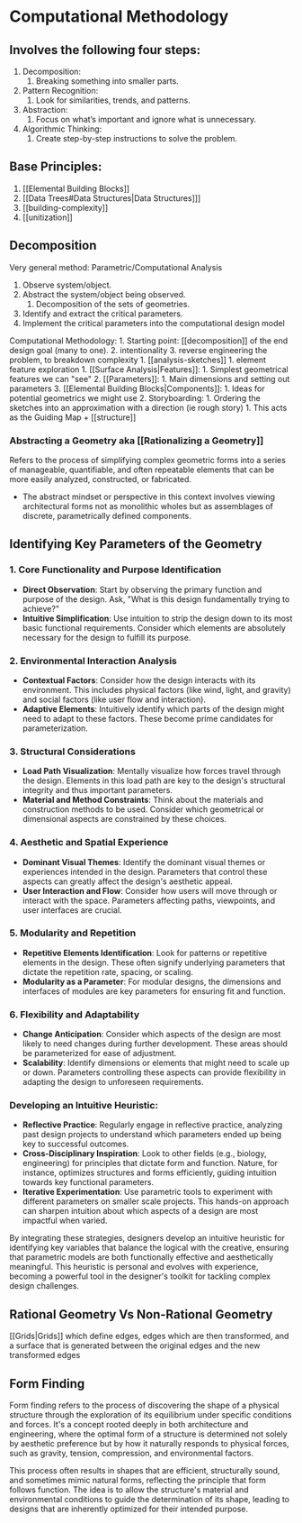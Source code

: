 # Computational Methodology
## Involves the following four steps:
1. Decomposition:
	1. Breaking something into smaller parts.
2. Pattern Recognition:
	1. Look for similarities, trends, and patterns.
3. Abstraction:
	1. Focus on what’s important and ignore what is unnecessary.
4. Algorithmic Thinking:
	1. Create step-by-step instructions to solve the problem.


## Base Principles:
1. [[Elemental Building Blocks]]
2. [[Data Trees#Data Structures|Data Structures]]]
3. [[building-complexity]]
4. [[unitization]]
## Decomposition
Very general method: Parametric/Computational Analysis
1. Observe system/object.
2. Abstract the system/object being observed.
	1. Decomposition of the sets of geometries.
3. Identify and extract the critical parameters.
4. Implement the critical parameters into the computational design model

Computational Methodology:
	1. Starting point: [[decomposition]] of the end design goal (many to one).
		2. intentionality
		3. reverse engineering the problem, to breakdown complexity
			1. [[analysis-sketches]]
				1. element feature exploration
					1. [[Surface Analysis|Features]]:
						1. Simplest geometrical features we can "see"
					2. [[Parameters]]:
						1. Main dimensions and setting out parameters
					3. [[Elemental Building Blocks|Components]]:
						1. Ideas for potential geometrics we might use
	2. Storyboarding:
		1. Ordering the sketches into an approximation with a direction (ie rough story)
			1. This acts as the Guiding Map + [[structure]]

### Abstracting a Geometry aka [[Rationalizing a Geometry]]
Refers to the process of simplifying complex geometric forms into a series of manageable, quantifiable, and often repeatable elements that can be more easily analyzed, constructed, or fabricated.
- The abstract mindset or perspective in this context involves viewing architectural forms not as monolithic wholes but as assemblages of discrete, parametrically defined components.

## Identifying Key Parameters of the Geometry
### 1. **Core Functionality and Purpose Identification**

- **Direct Observation**: Start by observing the primary function and purpose of the design. Ask, "What is this design fundamentally trying to achieve?"
- **Intuitive Simplification**: Use intuition to strip the design down to its most basic functional requirements. Consider which elements are absolutely necessary for the design to fulfill its purpose.

### 2. **Environmental Interaction Analysis**

- **Contextual Factors**: Consider how the design interacts with its environment. This includes physical factors (like wind, light, and gravity) and social factors (like user flow and interaction).
- **Adaptive Elements**: Intuitively identify which parts of the design might need to adapt to these factors. These become prime candidates for parameterization.

### 3. **Structural Considerations**

- **Load Path Visualization**: Mentally visualize how forces travel through the design. Elements in this load path are key to the design's structural integrity and thus important parameters.
- **Material and Method Constraints**: Think about the materials and construction methods to be used. Consider which geometrical or dimensional aspects are constrained by these choices.

### 4. **Aesthetic and Spatial Experience**

- **Dominant Visual Themes**: Identify the dominant visual themes or experiences intended in the design. Parameters that control these aspects can greatly affect the design's aesthetic appeal.
- **User Interaction and Flow**: Consider how users will move through or interact with the space. Parameters affecting paths, viewpoints, and user interfaces are crucial.

### 5. **Modularity and Repetition**

- **Repetitive Elements Identification**: Look for patterns or repetitive elements in the design. These often signify underlying parameters that dictate the repetition rate, spacing, or scaling.
- **Modularity as a Parameter**: For modular designs, the dimensions and interfaces of modules are key parameters for ensuring fit and function.

### 6. **Flexibility and Adaptability**

- **Change Anticipation**: Consider which aspects of the design are most likely to need changes during further development. These areas should be parameterized for ease of adjustment.
- **Scalability**: Identify dimensions or elements that might need to scale up or down. Parameters controlling these aspects can provide flexibility in adapting the design to unforeseen requirements.

### Developing an Intuitive Heuristic:

- **Reflective Practice**: Regularly engage in reflective practice, analyzing past design projects to understand which parameters ended up being key to successful outcomes.
- **Cross-Disciplinary Inspiration**: Look to other fields (e.g., biology, engineering) for principles that dictate form and function. Nature, for instance, optimizes structures and forms efficiently, guiding intuition towards key functional parameters.
- **Iterative Experimentation**: Use parametric tools to experiment with different parameters on smaller scale projects. This hands-on approach can sharpen intuition about which aspects of a design are most impactful when varied.

By integrating these strategies, designers develop an intuitive heuristic for identifying key variables that balance the logical with the creative, ensuring that parametric models are both functionally effective and aesthetically meaningful. This heuristic is personal and evolves with experience, becoming a powerful tool in the designer's toolkit for tackling complex design challenges.
## Rational Geometry Vs Non-Rational Geometry

[[Grids|Grids]] which define edges, edges which are then transformed, and a surface that is generated between the original edges and the new transformed edges
## Form Finding
Form finding refers to the process of discovering the shape of a physical structure through the exploration of its equilibrium under specific conditions and forces. It's a concept rooted deeply in both architecture and engineering, where the optimal form of a structure is determined not solely by aesthetic preference but by how it naturally responds to physical forces, such as gravity, tension, compression, and environmental factors.

This process often results in shapes that are efficient, structurally sound, and sometimes mimic natural forms, reflecting the principle that form follows function. The idea is to allow the structure's material and environmental conditions to guide the determination of its shape, leading to designs that are inherently optimized for their intended purpose.

